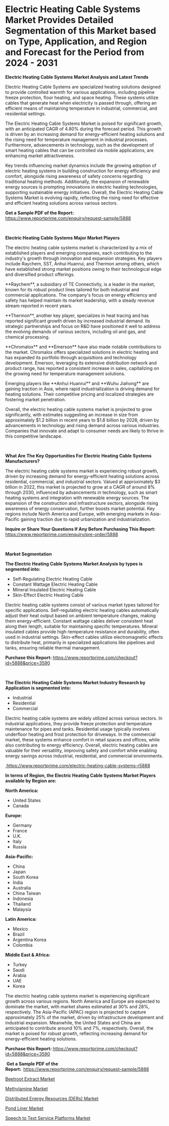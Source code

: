 <p><h1>Electric Heating Cable Systems Market Provides Detailed Segmentation of this Market based on Type, Application, and Region and Forecast for the Period from 2024 - 2031</h1></p><p><strong>Electric Heating Cable Systems Market Analysis and Latest Trends</strong></p>
<p><p>Electric Heating Cable Systems are specialized heating solutions designed to provide controlled warmth for various applications, including pipeline freeze protection, floor heating, and space heating. These systems utilize cables that generate heat when electricity is passed through, offering an efficient means of maintaining temperature in industrial, commercial, and residential settings.</p><p>The Electric Heating Cable Systems Market is poised for significant growth, with an anticipated CAGR of 4.80% during the forecast period. This growth is driven by an increasing demand for energy-efficient heating solutions and the rising need for temperature management in industrial processes. Furthermore, advancements in technology, such as the development of smart heating cables that can be controlled via mobile applications, are enhancing market attractiveness. </p><p>Key trends influencing market dynamics include the growing adoption of electric heating systems in building construction for energy efficiency and comfort, alongside rising awareness of safety concerns regarding traditional heating methods. Additionally, the expansion of renewable energy sources is prompting innovations in electric heating technologies, supporting sustainable energy initiatives. Overall, the Electric Heating Cable Systems Market is evolving rapidly, reflecting the rising need for effective and efficient heating solutions across various sectors.</p></p>
<p><strong>Get a Sample PDF of the Report:&nbsp;</strong> <a href="https://www.reportprime.com/enquiry/request-sample/5888">https://www.reportprime.com/enquiry/request-sample/5888</a></p>
<p>&nbsp;</p>
<p><strong>Electric Heating Cable Systems Major Market Players</strong></p>
<p><p>The electric heating cable systems market is characterized by a mix of established players and emerging companies, each contributing to the industry's growth through innovation and expansion strategies. Key players include Raychem, SST, Anhui Huanrui, and Thermon among others, which have established strong market positions owing to their technological edge and diversified product offerings.</p><p>**Raychem**, a subsidiary of TE Connectivity, is a leader in the market, known for its robust product lines tailored for both industrial and commercial applications. The company's focus on energy efficiency and safety has helped maintain its market leadership, with a steady revenue stream reported in recent years.</p><p>**Thermon**, another key player, specializes in heat tracing and has reported significant growth driven by increased industrial demand. Its strategic partnerships and focus on R&D have positioned it well to address the evolving demands of various sectors, including oil and gas, and chemical processing.</p><p>**Chromalox** and **Emerson** have also made notable contributions to the market. Chromalox offers specialized solutions in electric heating and has expanded its portfolio through acquisitions and technology development. Emerson, leveraging its extensive distribution network and product range, has reported a consistent increase in sales, capitalizing on the growing need for temperature management solutions.</p><p>Emerging players like **Anhui Huanrui** and **Wuhu Jiahong** are gaining traction in Asia, where rapid industrialization is driving demand for heating solutions. Their competitive pricing and localized strategies are fostering market penetration.</p><p>Overall, the electric heating cable systems market is projected to grow significantly, with estimates suggesting an increase in size from approximately $1.2 billion in recent years to $1.8 billion by 2028, driven by advancements in technology and rising demand across various industries. Companies that innovate and adapt to consumer needs are likely to thrive in this competitive landscape.</p></p>
<p>&nbsp;</p>
<p><strong>What Are The Key Opportunities For Electric Heating Cable Systems Manufacturers?</strong></p>
<p><p>The electric heating cable systems market is experiencing robust growth, driven by increasing demand for energy-efficient heating solutions across residential, commercial, and industrial sectors. Valued at approximately $3 billion in 2022, this market is projected to grow at a CAGR of around 8% through 2030, influenced by advancements in technology, such as smart heating systems and integration with renewable energy sources. The expansion of the construction and infrastructure sectors, alongside rising awareness of energy conservation, further boosts market potential. Key regions include North America and Europe, with emerging markets in Asia-Pacific gaining traction due to rapid urbanization and industrialization.</p></p>
<p><strong>Inquire or Share Your Questions If Any Before Purchasing This Report:</strong> <a href="https://www.reportprime.com/enquiry/pre-order/5888">https://www.reportprime.com/enquiry/pre-order/5888</a></p>
<p>&nbsp;</p>
<p><strong>Market Segmentation</strong></p>
<p><strong>The Electric Heating Cable Systems Market Analysis by types is segmented into:</strong></p>
<p><ul><li>Self-Regulating Electric Heating Cable</li><li>Constant Wattage Electric Heating Cable</li><li>Mineral Insulated Electric Heating Cable</li><li>Skin-Effect Electric Heating Cable</li></ul></p>
<p><p>Electric heating cable systems consist of various market types tailored for specific applications. Self-regulating electric heating cables automatically adjust their heat output based on ambient temperature changes, making them energy-efficient. Constant wattage cables deliver consistent heat along their length, suitable for maintaining specific temperatures. Mineral insulated cables provide high-temperature resistance and durability, often used in industrial settings. Skin-effect cables utilize electromagnetic effects to distribute heat, primarily in specialized applications like pipelines and tanks, ensuring reliable thermal management.</p></p>
<p><strong>Purchase this Report:&nbsp;</strong><a href="https://www.reportprime.com/checkout?id=5888&price=3590">https://www.reportprime.com/checkout?id=5888&price=3590</a></p>
<p>&nbsp;</p>
<p><strong>The Electric Heating Cable Systems Market Industry Research by Application is segmented into:</strong></p>
<p><ul><li>Industrial</li><li>Residential</li><li>Commercial</li></ul></p>
<p><p>Electric heating cable systems are widely utilized across various sectors. In industrial applications, they provide freeze protection and temperature maintenance for pipes and tanks. Residential usage typically involves underfloor heating and frost protection for driveways. In the commercial market, these systems enhance comfort in retail spaces and offices, while also contributing to energy efficiency. Overall, electric heating cables are valuable for their versatility, improving safety and comfort while enabling energy savings across industrial, residential, and commercial environments.</p></p>
<p><a href="https://www.reportprime.com/electric-heating-cable-systems-r5888">&nbsp;https://www.reportprime.com/electric-heating-cable-systems-r5888</a></p>
<p><strong>In terms of Region, the Electric Heating Cable Systems Market Players available by Region are:</strong></p>
<p>
    <p> <strong> North America: </strong>
        <ul>
            <li>United States</li>
            <li>Canada</li>
        </ul>
        </p> 
    <p> <strong> Europe: </strong>
        <ul>
            <li>Germany</li>
            <li>France</li>
            <li>U.K.</li>
            <li>Italy</li>
            <li>Russia</li>
        </ul>
        </p> 
    <p> <strong> Asia-Pacific: </strong>
        <ul>
            <li>China</li>
            <li>Japan</li>
            <li>South Korea</li>
            <li>India</li>
            <li>Australia</li>
            <li>China Taiwan</li>
            <li>Indonesia</li>
            <li>Thailand</li>
            <li>Malaysia</li>
        </ul>
        </p> 
    <p> <strong> Latin America: </strong>
        <ul>
            <li>Mexico</li>
            <li>Brazil</li>
            <li>Argentina Korea</li>
            <li>Colombia</li>
        </ul>
        </p> 
    <p> <strong> Middle East & Africa: </strong>
        <ul>
            <li>Turkey</li>
            <li>Saudi</li>
            <li>Arabia</li>
            <li>UAE</li>
            <li>Korea</li>
        </ul>
    </p>
    </p>
<p><p>The electric heating cable systems market is experiencing significant growth across various regions. North America and Europe are expected to dominate the market, with market shares estimated at 30% and 28%, respectively. The Asia-Pacific (APAC) region is projected to capture approximately 25% of the market, driven by infrastructure development and industrial expansion. Meanwhile, the United States and China are anticipated to contribute around 10% and 7%, respectively. Overall, the market is poised for robust growth, reflecting increasing demand for energy-efficient heating solutions.</p></p>
<p><strong>Purchase this Report: </strong><a href="https://www.reportprime.com/checkout?id=5888&price=3590">https://www.reportprime.com/checkout?id=5888&price=3590</a></p>
<p>&nbsp;<strong>Get a Sample PDF of the Report:&nbsp;&nbsp;</strong><a href="https://www.reportprime.com/enquiry/request-sample/5888">https://www.reportprime.com/enquiry/request-sample/5888</a></p>
<p><strong></strong></p>
<p><p><a href="https://medium.com/@marisolking1/beetroot-extract-market-size-is-growing-at-cagr-of-12-3-f1e4dd3e6cc7">Beetroot Extract Market</a></p><p><a href="https://www.linkedin.com/pulse/methylamine-market-size-share-growth-analysis-type-application-n5ale?trackingId=v5ARgFN2Qw6oqidZQjVDTw%3D%3D">Methylamine Market</a></p><p><a href="https://github.com/AKSHATREPORTPRIME/Market-Research-Report-List-6/blob/main/distributed-energy-resources-ders-market.md">Distributed Energy Resources (DERs) Market</a></p><p><a href="https://www.linkedin.com/pulse/analyzing-pond-liner-market-dynamics-growth-drivers-forecasted-abq0e?trackingId=imO9HO5QSt2rM%2FYQR0yHFw%3D%3D">Pond Liner Market</a></p><p><a href="https://issuu.com/reportprime-2/docs/speech-to-text-service-platforms-ma_4ac4d5cdfab2ac">Speech to Text Service Platforms Market</a></p></p>